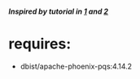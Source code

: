 ##### Inspired by tutorial in [1](https://docs.docker.com/compose/gettingstarted/) and [2](https://docs.docker.com/get-started/part3/)

# requires:
 - dbist/apache-phoenix-pqs:4.14.2
